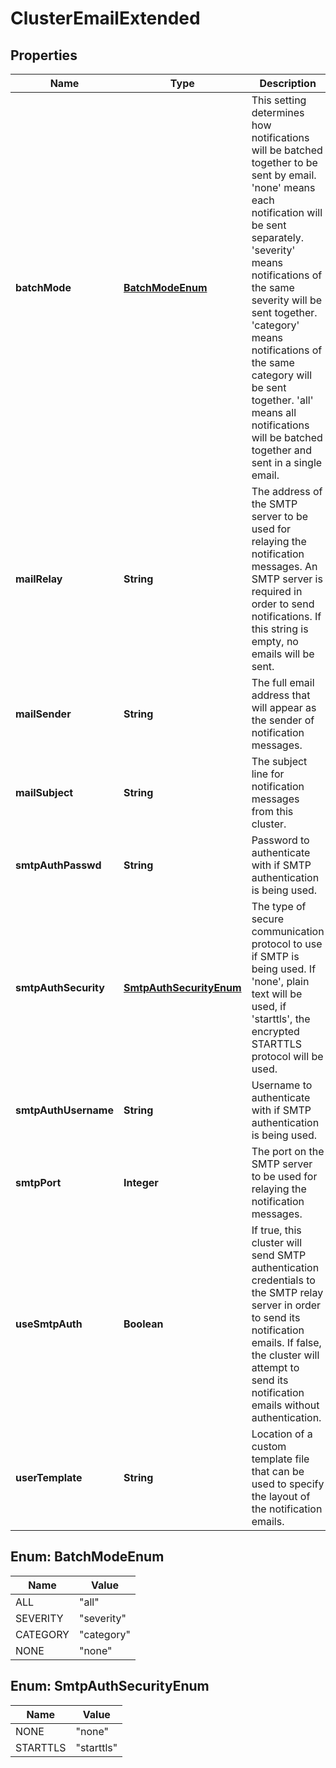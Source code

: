 
# ClusterEmailExtended

## Properties
Name | Type | Description | Notes
------------ | ------------- | ------------- | -------------
**batchMode** | [**BatchModeEnum**](#BatchModeEnum) | This setting determines how notifications will be batched together to be sent by email.  &#39;none&#39; means each notification will be sent separately.  &#39;severity&#39; means notifications of the same severity will be sent together.  &#39;category&#39; means notifications of the same category will be sent together.  &#39;all&#39; means all notifications will be batched together and sent in a single email. |  [optional]
**mailRelay** | **String** | The address of the SMTP server to be used for relaying the notification messages.  An SMTP server is required in order to send notifications.  If this string is empty, no emails will be sent. |  [optional]
**mailSender** | **String** | The full email address that will appear as the sender of notification messages. |  [optional]
**mailSubject** | **String** | The subject line for notification messages from this cluster. |  [optional]
**smtpAuthPasswd** | **String** | Password to authenticate with if SMTP authentication is being used. |  [optional]
**smtpAuthSecurity** | [**SmtpAuthSecurityEnum**](#SmtpAuthSecurityEnum) | The type of secure communication protocol to use if SMTP is being used.  If &#39;none&#39;, plain text will be used, if &#39;starttls&#39;, the encrypted STARTTLS protocol will be used. |  [optional]
**smtpAuthUsername** | **String** | Username to authenticate with if SMTP authentication is being used. |  [optional]
**smtpPort** | **Integer** | The port on the SMTP server to be used for relaying the notification messages.   |  [optional]
**useSmtpAuth** | **Boolean** | If true, this cluster will send SMTP authentication credentials to the SMTP relay server in order to send its notification emails.  If false, the cluster will attempt to send its notification emails without authentication. |  [optional]
**userTemplate** | **String** | Location of a custom template file that can be used to specify the layout of the notification emails. |  [optional]


<a name="BatchModeEnum"></a>
## Enum: BatchModeEnum
Name | Value
---- | -----
ALL | &quot;all&quot;
SEVERITY | &quot;severity&quot;
CATEGORY | &quot;category&quot;
NONE | &quot;none&quot;


<a name="SmtpAuthSecurityEnum"></a>
## Enum: SmtpAuthSecurityEnum
Name | Value
---- | -----
NONE | &quot;none&quot;
STARTTLS | &quot;starttls&quot;



